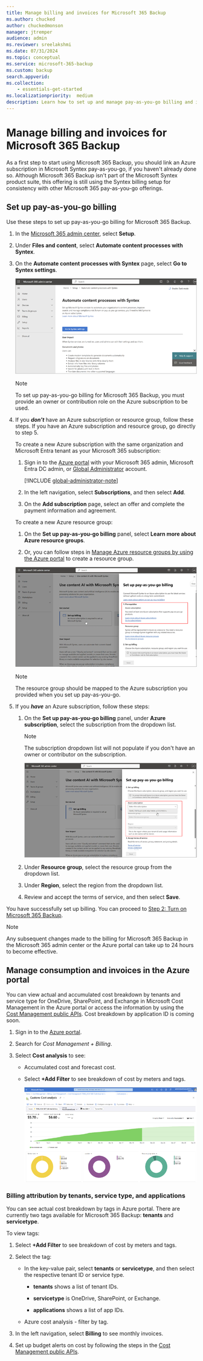 ```yaml
---
title: Manage billing and invoices for Microsoft 365 Backup
ms.author: chucked
author: chuckedmonson
manager: jtremper
audience: admin
ms.reviewer: sreelakshmi
ms.date: 07/31/2024
ms.topic: conceptual
ms.service: microsoft-365-backup
ms.custom: backup
search.appverid:
ms.collection:
    - essentials-get-started
ms.localizationpriority:  medium
description: Learn how to set up and manage pay-as-you-go billing and invoices for Microsoft 365 Backup.
---
```


# Manage billing and invoices for Microsoft 365 Backup

As a first step to start using Microsoft 365 Backup, you should link an Azure subscription in Microsoft Syntex pay-as-you-go, if you haven't already done so. Although Microsoft 365 Backup isn't part of the Microsoft Syntex product suite, this offering is still using the Syntex billing setup for consistency with other Microsoft 365 pay-as-you-go offerings.

## Set up pay-as-you-go billing

Use these steps to set up pay-as-you-go billing for Microsoft 365 Backup.

1. In the [Microsoft 365 admin center](https://admin.microsoft.com/Adminportal/Home), select **Setup**.

2. Under **Files and content**, select **Automate content processes with Syntex**.

3. On the **Automate content processes with Syntex** page, select **Go to Syntex settings**.

    ![Screenshot of the Set up billing option in the Microsoft 365 admin center.](../media/m365-backup/backup-setup-billing.png)

    > [!NOTE]
    > To set up pay-as-you-go billing for Microsoft 365 Backup, you must provide an owner or contribution role on the Azure subscription to be used.

4. If you ***don't*** have an Azure subscription or resource group, follow these steps. If you have an Azure subscription and resource group, go directly to step 5.

    To create a new Azure subscription with the same organization and Microsoft Entra tenant as your Microsoft 365 subscription:

    1. Sign in to the [Azure portal](https://portal.azure.com) with your Microsoft 365 admin, Microsoft Entra DC admin, or [Global Administrator](/entra/identity/role-based-access-control/permissions-reference#global-administrator) account.

        [!INCLUDE [global-administrator-note](../includes/global-administrator-note.md)]

    1. In the left navigation, select **Subscriptions**, and then select **Add**.

    1. On the **Add subscription** page, select an offer and complete the payment information and agreement.

    To create a new Azure resource group:

    1. On the **Set up pay-as-you-go billing** panel, select **Learn more about Azure resource groups**.

    1. Or, you can follow steps in [Manage Azure resource groups by using the Azure portal](/azure/azure-resource-manager/management/manage-resource-groups-portal) to create a resource group.

    ![Screenshot of the Set up pay-as-you-go billing panel in the Microsoft 365 admin center.](../media/m365-backup/backup-billing-panel.png)

    > [!NOTE]
    > The resource group should be mapped to the Azure subscription you provided when you set up pay-as-you-go.

5. If you ***have*** an Azure subscription, follow these steps:

    1. On the **Set up pay-as-you-go billing** panel, under **Azure subscription**, select the subscription from the dropdown list.

       > [!NOTE]
       > The subscription dropdown list will not populate if you don't have an owner or contributor on the subscription.

       ![Screenshot of the Set up pay-as-you-go billing panel showing the Azure subscription dropdown list.](../media/m365-backup/back-billing-subscription.png)

    1. Under **Resource group**, select the resource group from the dropdown list.

    1. Under **Region**, select the region from the dropdown list.

    1. Review and accept the terms of service, and then select **Save**.

You have successfully set up billing. You can proceed to [Step 2: Turn on Microsoft 365 Backup](backup-setup.md#step-2-turn-on-microsoft-365-backup).

> [!NOTE]
> Any subsequent changes made to the billing for Microsoft 365 Backup in the Microsoft 365 admin center or the Azure portal can take up to 24 hours to become effective.

## Manage consumption and invoices in the Azure portal

You can view actual and accumulated cost breakdown by tenants and service type for OneDrive, SharePoint, and Exchange in Microsoft Cost Management in the Azure portal or access the information by using the [Cost Management public APIs](/rest/api/cost-management/operation-groups). Cost breakdown by application ID is coming soon.

1. Sign in to the [Azure portal](https://portal.azure.com/).

2. Search for *Cost Management + Billing*.

3. Select **Cost analysis** to see:

    - Accumulated cost and forecast cost.

    - Select **+Add Filter** to see breakdown of cost by meters and tags.

       ![Screenshot of the cost analysis page in Microsoft Cost Management.](../media/m365-backup/backup-cost-analysis.png)

### Billing attribution by tenants, service type, and applications

You can see actual cost breakdown by tags in Azure portal. There are currently two tags available for Microsoft 365 Backup: **tenants** and **servicetype**.

To view tags:

1. Select **+Add Filter** to see breakdown of cost by meters and tags.

2. Select the tag:

    - In the key-value pair, select **tenants** or **servicetype**, and then select the respective tenant ID or service type.

        - **tenants** shows a list of tenant IDs.

        - **servicetype** is OneDrive, SharePoint, or Exchange.

        - **applications** shows a list of app IDs.

    - Azure cost analysis - filter by tag.

4. In the left navigation, select **Billing** to see monthly invoices.

5. Set up budget alerts on cost by following the steps in the [Cost Management public APIs](/rest/api/cost-management/operation-groups).
